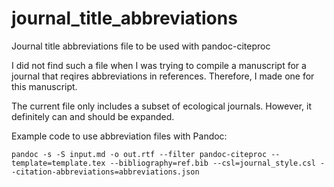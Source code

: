 # journal_title_abbreviations
Journal title abbreviations file to be used with pandoc-citeproc

I did not find such a file when I was trying to compile a manuscript for a journal that reqires abbreviations in references. Therefore, I made one for this manuscript. 

The current file only includes a subset of ecological journals. However, it definitely can and should be expanded.


Example code to use abbreviation files with Pandoc:

    pandoc -s -S input.md -o out.rtf --filter pandoc-citeproc --template=template.tex --bibliography=ref.bib --csl=journal_style.csl --citation-abbreviations=abbreviations.json
